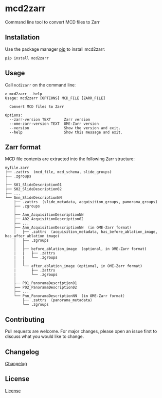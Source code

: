 # mcd2zarr

Command line tool to convert MCD files to Zarr

## Installation

Use the package manager [pip](https://pip.pypa.io/en/stable/) to install mcd2zarr:

```
pip install mcd2zarr
```

## Usage

Call `mcd2zarr` on the command line:

```
> mcd2zarr --help
Usage: mcd2zarr [OPTIONS] MCD_FILE [ZARR_FILE]

  Convert MCD files to Zarr

Options:
  --zarr-version TEXT      Zarr version
  --ome-zarr-version TEXT  OME-Zarr version
  --version                Show the version and exit.
  --help                   Show this message and exit.
```

## Zarr format

MCD file contents are extracted into the following Zarr structure:

```
myfile.zarr
├── .zattrs  (mcd_file, mcd_schema, slide_groups)
├── .zgroups
│
├── S01_SlideDescription01
├── S02_SlideDescription02
├── ...
└── Snn_SlideDescriptionNN
    ├── .zattrs  (slide_metadata, acquisition_groups, panorama_groups)
    ├── .zgroups
    │
    ├── Ann_AcquisitionDescriptionNN
    ├── A02_AcquisitionDescription02
    ├── ...
    ├── Ann_AcquisitionDescriptionNN  (in OME-Zarr format)
    │   ├── .zattrs  (acquisition_metadata, has_before_ablation_image, has_after_ablation_image)
    │   ├── .zgroups
    │   │
    │   ├── before_ablation_image  (optional, in OME-Zarr format)
    |   |   ├── .zattrs
    |   |   └── .zgroups
    │   │
    │   └── after_ablation_image (optional, in OME-Zarr format)
    |       ├── .zattrs
    |       └── .zgroups
    │
    ├── P01_PanoramaDescription01
    ├── P02_PanoramaDescription02
    ├── ...
    └── Pnn_PanoramaDescriptionNN  (in OME-Zarr format)
        ├── .zattrs  (panorama_metadata)
        └── .zgroups
```

## Contributing

Pull requests are welcome. For major changes, please open an issue first to discuss what you would like to change.

## Changelog

[Changelog](https://github.com/BodenmillerGroup/mcd2zarr/blob/main/CHANGELOG.md)

## License

[License](https://github.com/BodenmillerGroup/mcd2zarr/blob/main/LICENSE)
